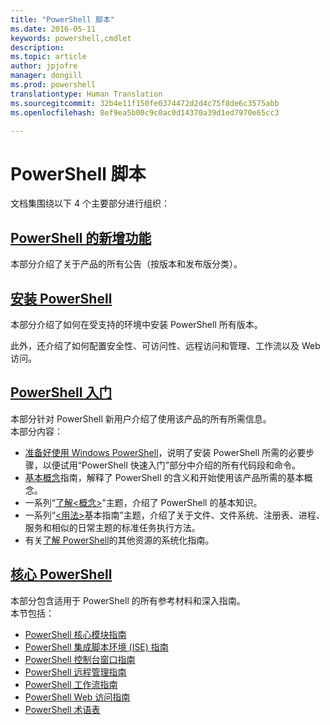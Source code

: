 ```yaml
---
title: "PowerShell 脚本"
ms.date: 2016-05-11
keywords: powershell,cmdlet
description: 
ms.topic: article
author: jpjofre
manager: dongill
ms.prod: powershell
translationtype: Human Translation
ms.sourcegitcommit: 32b4e11f150fe0374472d2d4c75f8de6c3575abb
ms.openlocfilehash: 8ef9ea5b00c9c0ac0d14370a39d1ed7970e65cc3

---
```


#  PowerShell 脚本

文档集围绕以下 4 个主要部分进行组织：

##  [PowerShell 的新增功能](whats-new/What-s-New-With-PowerShell.md)
本部分介绍了关于产品的所有公告（按版本和发布版分类）。

##  [安装 PowerShell](setup/setup-reference.md)
本部分介绍了如何在受支持的环境中安装 PowerShell 所有版本。  

此外，还介绍了如何配置安全性、可访问性、远程访问和管理、工作流以及 Web 访问。

##  [PowerShell 入门](getting-started/Getting-Started-with-Windows-PowerShell.md)
本部分针对 PowerShell 新用户介绍了使用该产品的所有所需信息。  
本部分内容：
-   [准备好使用 Windows PowerShell](getting-started/Getting-Ready-to-Use-Windows-PowerShell.md)，说明了安装 PowerShell 所需的必要步骤，以便试用“PowerShell 快速入门”部分中介绍的所有代码段和命令。
-  [基本概念](getting-started/fundamental-concepts.md)指南，解释了 PowerShell 的含义和开始使用该产品所需的基本概念。
-  一系列“[了解&lt;概念&gt;](getting-started/understanding-concepts-reference.md)”主题，介绍了 PowerShell 的基本知识。
-  一系列“[&lt;用法&gt;](getting-started/cookbooks/basic-cookbooks-reference.md)基本指南”主题，介绍了关于文件、文件系统、注册表、进程、服务和相似的日常主题的标准任务执行方法。
-  有关[了解 PowerShell](getting-started/more-powershell-learning.md)的其他资源的系统化指南。

##  [核心 PowerShell](core-powershell/core-powershell.md)
本部分包含适用于 PowerShell 的所有参考材料和深入指南。  
本节包括：
-  [PowerShell 核心模块指南](core-powershell/core-modules.md)
-  [PowerShell 集成脚本环境 (ISE) 指南](core-powershell/ise-guide.md)
-  [PowerShell 控制台窗口指南](core-powershell/console-guide.md)
-  [PowerShell 远程管理指南](core-powershell/Running-Remote-Commands.md)
-  [PowerShell 工作流指南](core-powershell/workflows-guide.md)
-  [PowerShell Web 访问指南](core-powershell/web-access.md)
-  [PowerShell 术语表](Windows-PowerShell-Glossary.md)




<!--HONumber=Jul16_HO1-->


